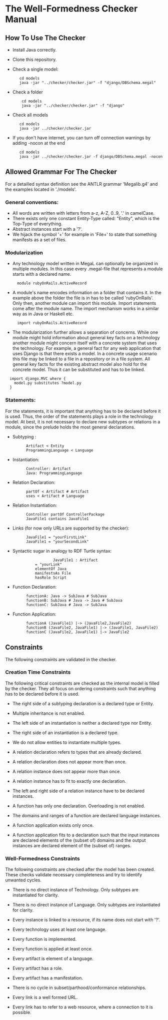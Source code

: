 # The Well-Formedness Checker Manual

## How To Use The Checker

* Install Java correctly.
* Clone this repository.
* Check a single model:
	
         cd models
         java -jar "../checker/checker.jar" -f "django/DBSchema.megal"
	 
* Check a folder

          cd models
          java -jar "../checker/checker.jar" -f "django" 
	 
* Check all models 
	
         cd models
         java -jar ../checker/checker.jar
	 
* If you don't have internet, you can turn off connection warnings by adding -nocon at the end

         cd models
         java -jar ../checker/checker.jar -f django/DBSchema.megal -nocon
	

## Allowed Grammar For The Checker

For a detailled syntax definition see the ANTLR grammar 'Megalib.g4' and the examples located in './models'.

### General conventions:

* All words are written with letters from a-z, A-Z, 0..9, '.' in camelCase. 
* There exists only one constant Entity-Type called: "Entity", which is the Top-Type of everything.
* Abstract instances start with a '?'.
* We hijack the symbol '+' for example in 'File+' to state that something manifests as a set of files.

### Modularization
	
* Any technology model written in MegaL can optionally be organized in multiple modules. In this case every .megal-file that represents a module starts with a declared name.
                        
        module rubyOnRails.ActiveRecord
			
* A module's name encodes information on a folder that contains it. In the example above the folder the file is in has to be called 'rubyOnRails'. Only then, another module can import this module. Import statements come after the module name. The import mechanism works in a similar way as in Java or Haskell etc.
                       
        import rubyOnRails.ActiveRecord

* The modularization further allows a separation of concerns. While one module might hold information about general key facts on a technology another module might concern itself with a concrete system that uses the technology. For example, a general fact for any web application that uses Django is that there exists a model. In a concrete usage scenario this file may be linked to a file in a repository or in a file system. All general key facts for the existing abstract model also hold for the concrete model. Thus it can be substituted and has to be linked.

```
  import django.MVC where {
    model.py substitutes ?model.py
  }
```

### Statements: 

For the statements, it is important that anything has to be declared before it is used. Thus, the order of the statements plays a role in the technology model. At best, it is not necessary to declare new subtypes or relations in a module, since the prelude holds the most general declarations.

* Subtyping : 	

			Artifact < Entity
			ProgrammingLanguage < Language

* Instantiation: 	

			Controller: Artifact
			Java: ProgrammingLanguage

* Relation Declaration:

			partOf < Artifact # Artifact
			uses < Artifact # Language

* Relation Instantiation:	

			Controller partOf ControllerPackage
			JavaFile1 contains JavaFile1

* Links (for now only URLs are supported by the checker):		

			JavaFile1 = "yourFirstLink"
			JavaFile1 = "yourSecondLink"
			
* Syntactic sugar in analogy to RDF Turtle syntax:
 
                        JavaFile1 : Artifact
			    = "yourLink"
			    elementOf Java
			    manifestsAs File
			    hasRole Script

* Function Declaration:	

			functionA: Java -> SubJava # SubJava
			functionB: SubJava # Java -> Java # SubJava
			functionC: SubJava # Java -> SubJava

* Function Application:	

			functionA (JavaFile1) |-> (JavaFile2,JavaFile2)
			functionB (JavaFile2, JavaFile1) |-> (JavaFile1, JavaFile2)
			functionC (JavaFile2, JavaFile1) |-> JavaFile2
			

## Constraints

The following constraints are validated in the checker.

### Creation Time Constraints

The following critical constraints are checked as the internal model is filled by the checker. They all focus on ordering constraints such that anything has to be declared before it is used.

* The right side of a subtyping declaration is a declared type or Entity.
* Multiple inheritance is not enabled.

* The left side of an instantiation is neither a declared type nor Entity.
* The right side of an instantiation is a declared type.
* We do not allow entities to instantiate multiple types.

* A relation declaration refers to types that are already declared.
* A relation declaration does not appear more than once.

* A relation instance does not appear more than once.
* A relation instance has to fit to exactly one declaration.
* The left and right side of a relation instance have to be declared instances.

* A function has only one declaration. Overloading is not enabled.
* The domains and ranges of a function are declared language instances.

* A function application exists only once.
* A function application fits to a declaration such that the input instances are declared elements of the (subset of) domains and the output instances are declared element of the (subset of) ranges.

### Well-Formedness Constraints

The following constraints are checked after the model has been created. These checks validate necessary completeness and try to identify unwanted cycles.

* There is no direct instance of Technology. Only subtypes are instantiated for clarity.
* There is no direct instance of Language. Only subtypes are instantiated for clarity.
* Every instance is linked to a resource, if its name does not start with '?'.
* Every technology uses at least one language.
* Every function is implemented.
* Every function is applied at least once.
* Every artifact is element of a language.
* Every artifact has a role.
* Every artifact has a manifestation.

* There is no cycle in subset/parthood/conformance relationships.
* Every link is a well formed URL.
* Every link has to refer to a web resource, where a connection to it is possible.
